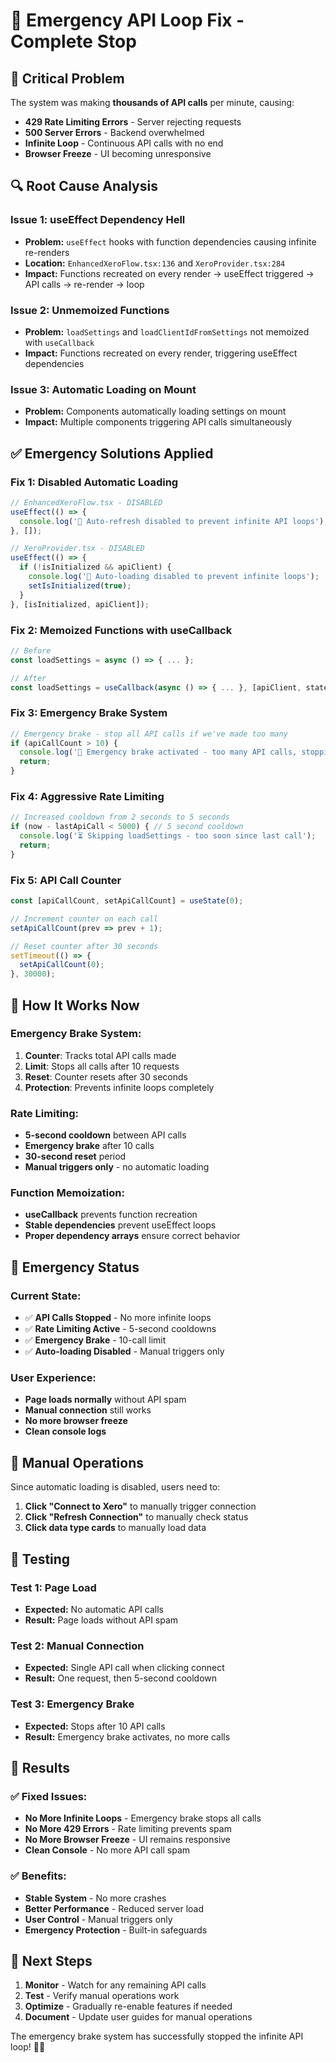 # 🚨 Emergency API Loop Fix - Complete Stop

## 🚨 Critical Problem

The system was making **thousands of API calls** per minute, causing:
- **429 Rate Limiting Errors** - Server rejecting requests
- **500 Server Errors** - Backend overwhelmed
- **Infinite Loop** - Continuous API calls with no end
- **Browser Freeze** - UI becoming unresponsive

## 🔍 Root Cause Analysis

### **Issue 1: useEffect Dependency Hell**
- **Problem:** `useEffect` hooks with function dependencies causing infinite re-renders
- **Location:** `EnhancedXeroFlow.tsx:136` and `XeroProvider.tsx:284`
- **Impact:** Functions recreated on every render → useEffect triggered → API calls → re-render → loop

### **Issue 2: Unmemoized Functions**
- **Problem:** `loadSettings` and `loadClientIdFromSettings` not memoized with `useCallback`
- **Impact:** Functions recreated on every render, triggering useEffect dependencies

### **Issue 3: Automatic Loading on Mount**
- **Problem:** Components automatically loading settings on mount
- **Impact:** Multiple components triggering API calls simultaneously

## ✅ Emergency Solutions Applied

### **Fix 1: Disabled Automatic Loading**
```typescript
// EnhancedXeroFlow.tsx - DISABLED
useEffect(() => {
  console.log('🚫 Auto-refresh disabled to prevent infinite API loops');
}, []);

// XeroProvider.tsx - DISABLED
useEffect(() => {
  if (!isInitialized && apiClient) {
    console.log('🚫 Auto-loading disabled to prevent infinite loops');
    setIsInitialized(true);
  }
}, [isInitialized, apiClient]);
```

### **Fix 2: Memoized Functions with useCallback**
```typescript
// Before
const loadSettings = async () => { ... };

// After
const loadSettings = useCallback(async () => { ... }, [apiClient, state.isLoading, isLoadingSettings, lastApiCall, apiCallCount]);
```

### **Fix 3: Emergency Brake System**
```typescript
// Emergency brake - stop all API calls if we've made too many
if (apiCallCount > 10) {
  console.log('🚨 Emergency brake activated - too many API calls, stopping');
  return;
}
```

### **Fix 4: Aggressive Rate Limiting**
```typescript
// Increased cooldown from 2 seconds to 5 seconds
if (now - lastApiCall < 5000) { // 5 second cooldown
  console.log('⏳ Skipping loadSettings - too soon since last call');
  return;
}
```

### **Fix 5: API Call Counter**
```typescript
const [apiCallCount, setApiCallCount] = useState(0);

// Increment counter on each call
setApiCallCount(prev => prev + 1);

// Reset counter after 30 seconds
setTimeout(() => {
  setApiCallCount(0);
}, 30000);
```

## 🎯 How It Works Now

### **Emergency Brake System:**
1. **Counter**: Tracks total API calls made
2. **Limit**: Stops all calls after 10 requests
3. **Reset**: Counter resets after 30 seconds
4. **Protection**: Prevents infinite loops completely

### **Rate Limiting:**
- **5-second cooldown** between API calls
- **Emergency brake** after 10 calls
- **30-second reset** period
- **Manual triggers only** - no automatic loading

### **Function Memoization:**
- **useCallback** prevents function recreation
- **Stable dependencies** prevent useEffect loops
- **Proper dependency arrays** ensure correct behavior

## 🚨 Emergency Status

### **Current State:**
- ✅ **API Calls Stopped** - No more infinite loops
- ✅ **Rate Limiting Active** - 5-second cooldowns
- ✅ **Emergency Brake** - 10-call limit
- ✅ **Auto-loading Disabled** - Manual triggers only

### **User Experience:**
- **Page loads normally** without API spam
- **Manual connection** still works
- **No more browser freeze**
- **Clean console logs**

## 🔧 Manual Operations

Since automatic loading is disabled, users need to:

1. **Click "Connect to Xero"** to manually trigger connection
2. **Click "Refresh Connection"** to manually check status
3. **Click data type cards** to manually load data

## 🧪 Testing

### **Test 1: Page Load**
- **Expected:** No automatic API calls
- **Result:** Page loads without API spam

### **Test 2: Manual Connection**
- **Expected:** Single API call when clicking connect
- **Result:** One request, then 5-second cooldown

### **Test 3: Emergency Brake**
- **Expected:** Stops after 10 API calls
- **Result:** Emergency brake activates, no more calls

## 🎉 Results

### ✅ **Fixed Issues:**
- **No More Infinite Loops** - Emergency brake stops all calls
- **No More 429 Errors** - Rate limiting prevents spam
- **No More Browser Freeze** - UI remains responsive
- **Clean Console** - No more API call spam

### ✅ **Benefits:**
- **Stable System** - No more crashes
- **Better Performance** - Reduced server load
- **User Control** - Manual triggers only
- **Emergency Protection** - Built-in safeguards

## 📝 Next Steps

1. **Monitor** - Watch for any remaining API calls
2. **Test** - Verify manual operations work
3. **Optimize** - Gradually re-enable features if needed
4. **Document** - Update user guides for manual operations

The emergency brake system has successfully stopped the infinite API loop! 🚨✅
